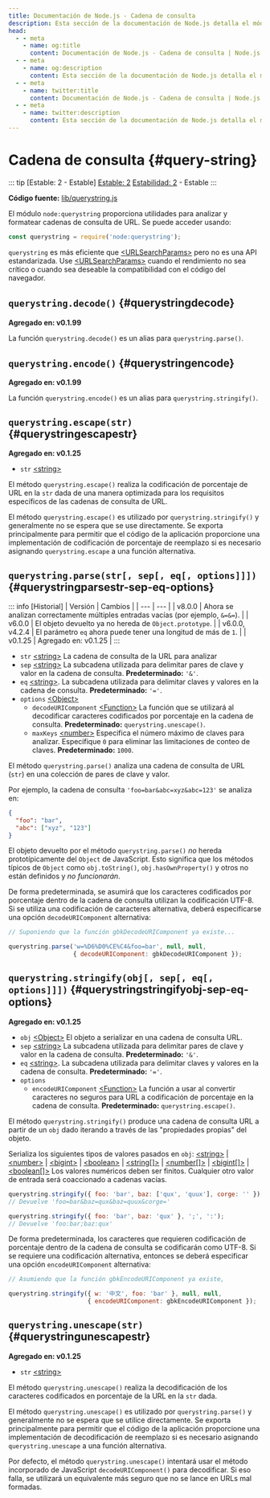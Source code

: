 ```yaml
---
title: Documentación de Node.js - Cadena de consulta
description: Esta sección de la documentación de Node.js detalla el módulo querystring, que proporciona utilidades para analizar y formatear cadenas de consulta URL. Incluye métodos para escapar y desescapar caracteres especiales, manejar objetos anidados y gestionar la serialización de cadenas de consulta.
head:
  - - meta
    - name: og:title
      content: Documentación de Node.js - Cadena de consulta | Node.js - iDoc.dev
  - - meta
    - name: og:description
      content: Esta sección de la documentación de Node.js detalla el módulo querystring, que proporciona utilidades para analizar y formatear cadenas de consulta URL. Incluye métodos para escapar y desescapar caracteres especiales, manejar objetos anidados y gestionar la serialización de cadenas de consulta.
  - - meta
    - name: twitter:title
      content: Documentación de Node.js - Cadena de consulta | Node.js - iDoc.dev
  - - meta
    - name: twitter:description
      content: Esta sección de la documentación de Node.js detalla el módulo querystring, que proporciona utilidades para analizar y formatear cadenas de consulta URL. Incluye métodos para escapar y desescapar caracteres especiales, manejar objetos anidados y gestionar la serialización de cadenas de consulta.
---
```



# Cadena de consulta {#query-string}

::: tip [Estable: 2 - Estable]
[Estable: 2](/es/nodejs/api/documentation#stability-index) [Estabilidad: 2](/es/nodejs/api/documentation#stability-index) - Estable
:::

**Código fuente:** [lib/querystring.js](https://github.com/nodejs/node/blob/v23.5.0/lib/querystring.js)

El módulo `node:querystring` proporciona utilidades para analizar y formatear cadenas de consulta de URL. Se puede acceder usando:

```js [ESM]
const querystring = require('node:querystring');
```
`querystring` es más eficiente que [\<URLSearchParams\>](/es/nodejs/api/url#class-urlsearchparams) pero no es una API estandarizada. Use [\<URLSearchParams\>](/es/nodejs/api/url#class-urlsearchparams) cuando el rendimiento no sea crítico o cuando sea deseable la compatibilidad con el código del navegador.

## `querystring.decode()` {#querystringdecode}

**Agregado en: v0.1.99**

La función `querystring.decode()` es un alias para `querystring.parse()`.

## `querystring.encode()` {#querystringencode}

**Agregado en: v0.1.99**

La función `querystring.encode()` es un alias para `querystring.stringify()`.

## `querystring.escape(str)` {#querystringescapestr}

**Agregado en: v0.1.25**

- `str` [\<string\>](https://developer.mozilla.org/en-US/docs/Web/JavaScript/Data_structures#String_type)

El método `querystring.escape()` realiza la codificación de porcentaje de URL en la `str` dada de una manera optimizada para los requisitos específicos de las cadenas de consulta de URL.

El método `querystring.escape()` es utilizado por `querystring.stringify()` y generalmente no se espera que se use directamente. Se exporta principalmente para permitir que el código de la aplicación proporcione una implementación de codificación de porcentaje de reemplazo si es necesario asignando `querystring.escape` a una función alternativa.

## `querystring.parse(str[, sep[, eq[, options]]])` {#querystringparsestr-sep-eq-options}


::: info [Historial]
| Versión | Cambios |
| --- | --- |
| v8.0.0 | Ahora se analizan correctamente múltiples entradas vacías (por ejemplo, `&=&=`). |
| v6.0.0 | El objeto devuelto ya no hereda de `Object.prototype`. |
| v6.0.0, v4.2.4 | El parámetro `eq` ahora puede tener una longitud de más de `1`. |
| v0.1.25 | Agregado en: v0.1.25 |
:::

- `str` [\<string\>](https://developer.mozilla.org/en-US/docs/Web/JavaScript/Data_structures#String_type) La cadena de consulta de la URL para analizar
- `sep` [\<string\>](https://developer.mozilla.org/en-US/docs/Web/JavaScript/Data_structures#String_type) La subcadena utilizada para delimitar pares de clave y valor en la cadena de consulta. **Predeterminado:** `'&'`.
- `eq` [\<string\>](https://developer.mozilla.org/en-US/docs/Web/JavaScript/Data_structures#String_type). La subcadena utilizada para delimitar claves y valores en la cadena de consulta. **Predeterminado:** `'='`.
- `options` [\<Object\>](https://developer.mozilla.org/en-US/docs/Web/JavaScript/Reference/Global_Objects/Object) 
    - `decodeURIComponent` [\<Function\>](https://developer.mozilla.org/en-US/docs/Web/JavaScript/Reference/Global_Objects/Function) La función que se utilizará al decodificar caracteres codificados por porcentaje en la cadena de consulta. **Predeterminado:** `querystring.unescape()`.
    - `maxKeys` [\<number\>](https://developer.mozilla.org/en-US/docs/Web/JavaScript/Data_structures#Number_type) Especifica el número máximo de claves para analizar. Especifique `0` para eliminar las limitaciones de conteo de claves. **Predeterminado:** `1000`.
  
 

El método `querystring.parse()` analiza una cadena de consulta de URL (`str`) en una colección de pares de clave y valor.

Por ejemplo, la cadena de consulta `'foo=bar&abc=xyz&abc=123'` se analiza en:

```json [JSON]
{
  "foo": "bar",
  "abc": ["xyz", "123"]
}
```
El objeto devuelto por el método `querystring.parse()` *no* hereda prototípicamente del `Object` de JavaScript. Esto significa que los métodos típicos de `Object` como `obj.toString()`, `obj.hasOwnProperty()` y otros no están definidos y *no funcionarán*.

De forma predeterminada, se asumirá que los caracteres codificados por porcentaje dentro de la cadena de consulta utilizan la codificación UTF-8. Si se utiliza una codificación de caracteres alternativa, deberá especificarse una opción `decodeURIComponent` alternativa:

```js [ESM]
// Suponiendo que la función gbkDecodeURIComponent ya existe...

querystring.parse('w=%D6%D0%CE%C4&foo=bar', null, null,
                  { decodeURIComponent: gbkDecodeURIComponent });
```

## `querystring.stringify(obj[, sep[, eq[, options]]])` {#querystringstringifyobj-sep-eq-options}

**Agregado en: v0.1.25**

- `obj` [\<Object\>](https://developer.mozilla.org/en-US/docs/Web/JavaScript/Reference/Global_Objects/Object) El objeto a serializar en una cadena de consulta URL.
- `sep` [\<string\>](https://developer.mozilla.org/en-US/docs/Web/JavaScript/Data_structures#String_type) La subcadena utilizada para delimitar pares de clave y valor en la cadena de consulta. **Predeterminado:** `'&'`.
- `eq` [\<string\>](https://developer.mozilla.org/en-US/docs/Web/JavaScript/Data_structures#String_type). La subcadena utilizada para delimitar claves y valores en la cadena de consulta. **Predeterminado:** `'='`.
- `options`
    - `encodeURIComponent` [\<Function\>](https://developer.mozilla.org/en-US/docs/Web/JavaScript/Reference/Global_Objects/Function) La función a usar al convertir caracteres no seguros para URL a codificación de porcentaje en la cadena de consulta. **Predeterminado:** `querystring.escape()`.

El método `querystring.stringify()` produce una cadena de consulta URL a partir de un `obj` dado iterando a través de las "propiedades propias" del objeto.

Serializa los siguientes tipos de valores pasados en `obj`: [\<string\>](https://developer.mozilla.org/en-US/docs/Web/JavaScript/Data_structures#String_type) | [\<number\>](https://developer.mozilla.org/en-US/docs/Web/JavaScript/Data_structures#Number_type) | [\<bigint\>](https://developer.mozilla.org/en-US/docs/Web/JavaScript/Reference/Global_Objects/BigInt) | [\<boolean\>](https://developer.mozilla.org/en-US/docs/Web/JavaScript/Data_structures#Boolean_type) | [\<string[]\>](https://developer.mozilla.org/en-US/docs/Web/JavaScript/Data_structures#String_type) | [\<number[]\>](https://developer.mozilla.org/en-US/docs/Web/JavaScript/Data_structures#Number_type) | [\<bigint[]\>](https://developer.mozilla.org/en-US/docs/Web/JavaScript/Reference/Global_Objects/BigInt) | [\<boolean[]\>](https://developer.mozilla.org/en-US/docs/Web/JavaScript/Data_structures#Boolean_type) Los valores numéricos deben ser finitos. Cualquier otro valor de entrada será coaccionado a cadenas vacías.

```js [ESM]
querystring.stringify({ foo: 'bar', baz: ['qux', 'quux'], corge: '' });
// Devuelve 'foo=bar&baz=qux&baz=quux&corge='

querystring.stringify({ foo: 'bar', baz: 'qux' }, ';', ':');
// Devuelve 'foo:bar;baz:qux'
```
De forma predeterminada, los caracteres que requieren codificación de porcentaje dentro de la cadena de consulta se codificarán como UTF-8. Si se requiere una codificación alternativa, entonces se deberá especificar una opción `encodeURIComponent` alternativa:

```js [ESM]
// Asumiendo que la función gbkEncodeURIComponent ya existe,

querystring.stringify({ w: '中文', foo: 'bar' }, null, null,
                      { encodeURIComponent: gbkEncodeURIComponent });
```

## `querystring.unescape(str)` {#querystringunescapestr}

**Agregado en: v0.1.25**

- `str` [\<string\>](https://developer.mozilla.org/en-US/docs/Web/JavaScript/Data_structures#String_type)

El método `querystring.unescape()` realiza la decodificación de los caracteres codificados en porcentaje de la URL en la `str` dada.

El método `querystring.unescape()` es utilizado por `querystring.parse()` y generalmente no se espera que se utilice directamente. Se exporta principalmente para permitir que el código de la aplicación proporcione una implementación de decodificación de reemplazo si es necesario asignando `querystring.unescape` a una función alternativa.

Por defecto, el método `querystring.unescape()` intentará usar el método incorporado de JavaScript `decodeURIComponent()` para decodificar. Si eso falla, se utilizará un equivalente más seguro que no se lance en URLs mal formadas.

